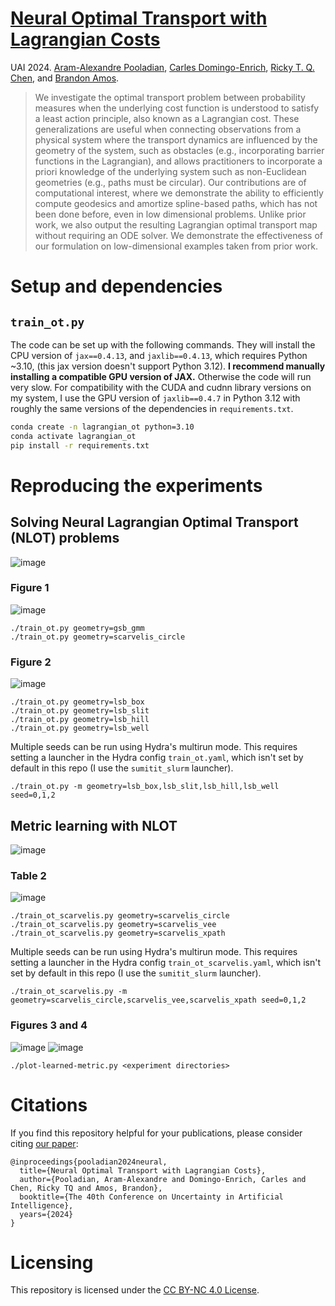 # [Neural Optimal Transport with Lagrangian Costs](https://arxiv.org/abs/2406.00288)

UAI 2024. [Aram-Alexandre Pooladian](https://arampooladian.com/),
[Carles Domingo-Enrich](https://cdenrich.github.io/),
[Ricky T. Q. Chen](https://rtqichen.github.io/), and
[Brandon Amos](https://bamos.github.io/).

> We investigate the optimal transport problem between probability measures when the underlying cost function is understood to satisfy a least action principle, also known as a Lagrangian cost. These generalizations are useful when connecting observations from a physical system where the transport dynamics are influenced by the geometry of the system, such as obstacles (e.g., incorporating barrier functions in the Lagrangian), and allows practitioners to incorporate a priori knowledge of the underlying system such as non-Euclidean geometries (e.g., paths must be circular). Our contributions are of computational interest, where we demonstrate the ability to efficiently compute geodesics and amortize spline-based paths, which has not been done before, even in low dimensional problems. Unlike prior work, we also output the resulting Lagrangian optimal transport map without requiring an ODE solver. We demonstrate the effectiveness of our formulation on low-dimensional examples taken from prior work.

# Setup and dependencies

## `train_ot.py`
The code can be set up with the following commands.
They will install the CPU version of `jax==0.4.13`,
and `jaxlib==0.4.13`, which requires Python ~3.10,
(this jax version doesn't support Python 3.12).
**I recommend manually installing a compatible GPU version
of JAX.** Otherwise the code will run very slow.
For compatibility with the CUDA and cudnn library versions
on my system, I use the GPU version of `jaxlib==0.4.7` in
Python 3.12 with roughly the same versions
of the dependencies in `requirements.txt`.

```bash
conda create -n lagrangian_ot python=3.10
conda activate lagrangian_ot
pip install -r requirements.txt
```

# Reproducing the experiments

## Solving Neural Lagrangian Optimal Transport (NLOT) problems

![image](https://github.com/facebookresearch/lagrangian-ot/assets/707462/67be9cea-8c9c-4a77-9c88-adf7be45a12e)

### Figure 1

![image](https://github.com/facebookresearch/lagrangian-ot/assets/707462/cd8a61aa-f564-405c-bf11-01ddbb7e3650)

```
./train_ot.py geometry=gsb_gmm
./train_ot.py geometry=scarvelis_circle
```

### Figure 2

![image](https://github.com/facebookresearch/lagrangian-ot/assets/707462/dffd562b-c88a-48e3-81a7-5dd1ef5d999f)


```
./train_ot.py geometry=lsb_box
./train_ot.py geometry=lsb_slit
./train_ot.py geometry=lsb_hill
./train_ot.py geometry=lsb_well
```

Multiple seeds can be run using Hydra's multirun mode.
This requires setting a launcher in the Hydra
config `train_ot.yaml`,
which isn't set by default in this repo (I use the `sumitit_slurm` launcher).

```
./train_ot.py -m geometry=lsb_box,lsb_slit,lsb_hill,lsb_well seed=0,1,2
```

## Metric learning with NLOT
![image](https://github.com/facebookresearch/lagrangian-ot/assets/707462/c73b488d-d545-456a-a3bb-159d062343cb)

### Table 2
![image](https://github.com/facebookresearch/lagrangian-ot/assets/707462/4f88d6c8-398d-4ee6-bd94-49e4f4be6819)

```
./train_ot_scarvelis.py geometry=scarvelis_circle
./train_ot_scarvelis.py geometry=scarvelis_vee
./train_ot_scarvelis.py geometry=scarvelis_xpath
```

Multiple seeds can be run using Hydra's multirun mode.
This requires setting a launcher in the Hydra
config `train_ot_scarvelis.yaml`,
which isn't set by default in this repo (I use the `sumitit_slurm` launcher).

```
./train_ot_scarvelis.py -m geometry=scarvelis_circle,scarvelis_vee,scarvelis_xpath seed=0,1,2
```

### Figures 3 and 4
![image](https://github.com/facebookresearch/lagrangian-ot/assets/707462/09cec318-27c2-4b3a-92e2-312251b9cde7)
![image](https://github.com/facebookresearch/lagrangian-ot/assets/707462/e5cff314-c9f8-4533-8719-9d9168802165)

```
./plot-learned-metric.py <experiment directories>
```

# Citations

If you find this repository helpful for your publications,
please consider citing [our paper](https://arxiv.org/abs/2406.00288):

```
@inproceedings{pooladian2024neural,
  title={Neural Optimal Transport with Lagrangian Costs},
  author={Pooladian, Aram-Alexandre and Domingo-Enrich, Carles and Chen, Ricky TQ and Amos, Brandon},
  booktitle={The 40th Conference on Uncertainty in Artificial Intelligence},
  years={2024}
}
```

# Licensing
This repository is licensed under the
[CC BY-NC 4.0 License](https://creativecommons.org/licenses/by-nc/4.0/).
